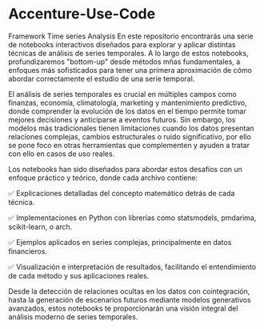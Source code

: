 # Accenture-Use-Code
Framework Time series Analysis
En este repositorio encontrarás una serie de notebooks interactivos diseñados para explorar y aplicar distintas técnicas de análisis de series temporales. A lo largo de estos notebooks, profundizaremos "bottom-up" desde métodos mñas fundamentales, a enfoques más sofisticados para tener una primera aproximación de cómo abordar correctamente el estudio de una serie temporal.

El análisis de series temporales es crucial en múltiples campos como finanzas, economía, climatología, marketing y mantenimiento predictivo, donde comprender la evolución de los datos en el tiempo permite tomar mejores decisiones y anticiparse a eventos futuros. Sin embargo, los modelos más tradicionales tienen limitaciones cuando los datos presentan relaciones complejas, cambios estructurales o ruido significativo, por ello se pone foco en otras herramientas que complementen y ayuden a tratar con ello en casos de uso reales.

Los notebooks han sido diseñados para abordar estos desafíos con un enfoque práctico y teórico, donde cada archivo contiene:

✅ Explicaciones detalladas del concepto matemático detrás de cada técnica.

✅ Implementaciones en Python con librerías como statsmodels, pmdarima, scikit-learn, o arch.

✅ Ejemplos aplicados en series complejas, principalmente en datos financieros.

✅ Visualización e interpretación de resultados, facilitando el entendimiento de cada método y sus aplicaciones reales.

Desde la detección de relaciones ocultas en los datos con cointegración, hasta la generación de escenarios futuros mediante modelos generativos avanzados, estos notebooks te proporcionarán una visión integral del análisis moderno de series temporales.
